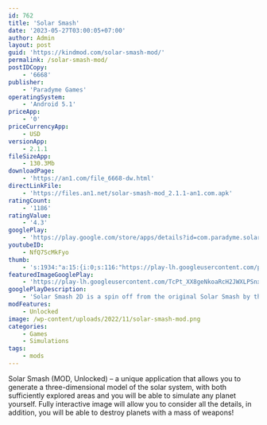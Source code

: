 ```yaml
---
id: 762
title: 'Solar Smash'
date: '2023-05-27T03:00:05+07:00'
author: Admin
layout: post
guid: 'https://kindmod.com/solar-smash-mod/'
permalink: /solar-smash-mod/
postIDCopy:
    - '6668'
publisher:
    - 'Paradyme Games'
operatingSystem:
    - 'Android 5.1'
priceApp:
    - '0'
priceCurrencyApp:
    - USD
versionApp:
    - 2.1.1
fileSizeApp:
    - 130.3Mb
downloadPage:
    - 'https://an1.com/file_6668-dw.html'
directLinkFile:
    - 'https://files.an1.net/solar-smash-mod_2.1.1-an1.com.apk'
ratingCount:
    - '1186'
ratingValue:
    - '4.3'
googlePlay:
    - 'https://play.google.com/store/apps/details?id=com.paradyme.solarsmash2d'
youtubeID:
    - NfQ7ScMkFyo
thumb:
    - 's:1934:"a:15:{i:0;s:116:"https://play-lh.googleusercontent.com/pyP3KdWJ_rL6oZVSJskPiIvkmvde9j8D0makZeEpqO1TKSeEhXP3n2bXqLV1Iy8n8HCz=w526-h296";i:1;s:115:"https://play-lh.googleusercontent.com/An-S5igu_Ee-nHveiwANxgMWwiz_l0in35H1PTxX-d2XLhOJXgiIid3w7za_NnERgcA=w526-h296";i:2;s:115:"https://play-lh.googleusercontent.com/2BbN_W9yQnaeUKmon0jxrBWfpQRAyTe9wGybhzSbLX402kJpnfeBGuJkKGWl7Ij2qKQ=w526-h296";i:3;s:115:"https://play-lh.googleusercontent.com/ZOviUluRdCD2Ox9yw544xAfMKMgLXqrw9wZ1R5lpEiQYTXyblQ7Sp9RGV4ybgCIPpPs=w526-h296";i:4;s:114:"https://play-lh.googleusercontent.com/SHNwC_UXg1nRAw972Xj1DiEWi6SN4QltqCap97y2LziFmi8TS9EG5KxdvFTk3SRrSQ=w526-h296";i:5;s:116:"https://play-lh.googleusercontent.com/BCQ__pKUCWOebg8C43L_jZj6ij5conVDwk5ap20pB0CBH-LqUEK-PyJaEJzWdCEHX5X0=w526-h296";i:6;s:115:"https://play-lh.googleusercontent.com/3PEjsMdRTlt-mSTxg3VK5UKx3f-SwcLcCrxhKRzyubgPpdF8mm-VEzBCpJdL_WcUXuQ=w526-h296";i:7;s:114:"https://play-lh.googleusercontent.com/Ez5rHvmQrgvCB9FAljNZV4Zc9ErNApEfBKKEfknDpsyB3eEvxFU-YSKuU5WzuEqn_w=w526-h296";i:8;s:115:"https://play-lh.googleusercontent.com/M62glxqPeKANgA8aH6uvr-qgcLhtRoMUFYgGrsXkM6eEdj8sAHGs7jEYFAH1pWCYGnI=w526-h296";i:9;s:116:"https://play-lh.googleusercontent.com/G-j67HJYi8jPPmoWIsTA4QD4H2iDdXXzu1p0oT3YVESWdvKJ75mJBc3BDRlXkufuolNi=w526-h296";i:10;s:116:"https://play-lh.googleusercontent.com/pNapSYffc6PsXdLQGc0Zt6QoL10zRlm8Bsa9hq4CBHW9sUFmeJx-Zrkxf-A4PWgRt6ZT=w526-h296";i:11;s:115:"https://play-lh.googleusercontent.com/6_DX8PEO3v46a_vsarR8iXvakV3pF9sqnX-gNFrzWsZu82Gh3e9X_nH4QFdq98eT2Ik=w526-h296";i:12;s:115:"https://play-lh.googleusercontent.com/bn54YBnp1ur2jJq5GAobw-SCqcewriQHnAldbn86dtpElTuCmAxo5qmNmF6VEGInnzQ=w526-h296";i:13;s:116:"https://play-lh.googleusercontent.com/aa01nQmRKyhYhLjgFkjy9zI1m_jDczZ0pcLQW6IKf8e0uWcv4VvH7CeiHPo4lCLDxkp5=w526-h296";i:14;s:114:"https://play-lh.googleusercontent.com/DbVBo4rdDCilllquaSC0DUkmVxc3-NsEthBaFUx4j3ail0ZYxGNMlHyDbYUEy9Mehg=w526-h296";}";'
featuredImageGooglePlay:
    - 'https://play-lh.googleusercontent.com/TcPt_XX8geNkoaRcH2JWXLPSnx8l35O4Hjsyk4iPIwSicAbpolyYQkdwoM9o6qbOZEA'
googlePlayDescription:
    - 'Solar Smash 2D is a spin off from the original Solar Smash by the same developers, this game was designed to allow for different technology to be utilised and allow for unique destruction mechanics.It features the ability to break planets into pieces and each planet will float and move with its own physics, players can control or spawn in spaceships and create huge space battles, or you can draw in your own planet with any design you want.'
modFeatures:
    - Unlocked
image: /wp-content/uploads/2022/11/solar-smash-mod.png
categories:
    - Games
    - Simulations
tags:
    - mods
---
```


Solar Smash (MOD, Unlocked) – a unique application that allows you to generate a three-dimensional model of the solar system, with both sufficiently explored areas and you will be able to simulate any planet yourself. Fully interactive image will allow you to consider all the details, in addition, you will be able to destroy planets with a mass of weapons!